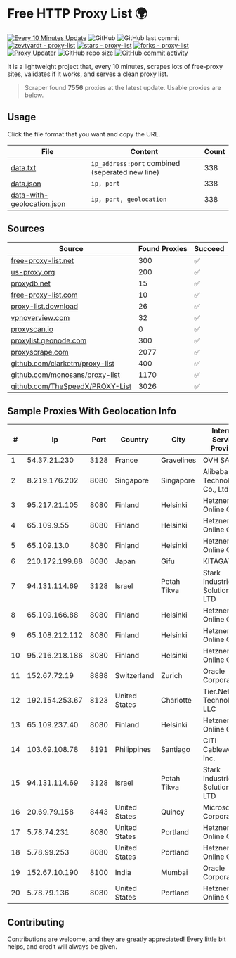 
# Free HTTP Proxy List 🌍

[![Every 10 Minutes Update](https://github.com/mertguvencli/http-proxy-list/actions/workflows/main.yml/badge.svg?branch=main)](https://github.com/mertguvencli/http-proxy-list/actions/workflows/main.yml)
![GitHub](https://img.shields.io/github/license/mertguvencli/http-proxy-list)
![GitHub last commit](https://img.shields.io/github/last-commit/mertguvencli/http-proxy-list)
[![zevtyardt - proxy-list](https://img.shields.io/static/v1?label=zevtyardt&message=proxy-list&color=blue&logo=github)](https://github.com/zevtyardt/proxy-list "Go to GitHub repo")
[![stars - proxy-list](https://img.shields.io/github/stars/zevtyardt/proxy-list?style=social)](https://github.com/zevtyardt/proxy-list)
[![forks - proxy-list](https://img.shields.io/github/forks/zevtyardt/proxy-list?style=social)](https://github.com/zevtyardt/proxy-list)
[![Proxy Updater](https://github.com/zevtyardt/proxy-list/workflows/Proxy%20Updater/badge.svg)](https://github.com/zevtyardt/proxy-list/actions?query=workflow:"Proxy+Updater")
![GitHub repo size](https://img.shields.io/github/repo-size/zevtyardt/proxy-list)
[![GitHub commit activity](https://img.shields.io/github/commit-activity/m/zevtyardt/proxy-list?logo=commits)](https://github.com/zevtyardt/proxy-list/commits/main)

It is a lightweight project that, every 10 minutes, scrapes lots of free-proxy sites, validates if it works, and serves a clean proxy list.

> Scraper found **7556** proxies at the latest update. Usable proxies are below.

## Usage

Click the file format that you want and copy the URL.

|File|Content|Count|
|----|-------|-----|
|[data.txt](https://raw.githubusercontent.com/mertguvencli/http-proxy-list/main/proxy-list/data.txt)|`ip_address:port` combined (seperated new line)|338|
|[data.json](https://raw.githubusercontent.com/mertguvencli/http-proxy-list/main/proxy-list/data.json)|`ip, port`|338|
|[data-with-geolocation.json](https://raw.githubusercontent.com/mertguvencli/http-proxy-list/main/proxy-list/data-with-geolocation.json)|`ip, port, geolocation`|338|

## Sources

|Source|Found Proxies|Succeed|
|------|-------------|-------|
|[free-proxy-list.net](https://free-proxy-list.net)|300|✅|
|[us-proxy.org](https://www.us-proxy.org)|200|✅|
|[proxydb.net](http://proxydb.net)|15|✅|
|[free-proxy-list.com](https://free-proxy-list.com/?page=&port=&type%5B%5D=http&type%5B%5D=https&up_time=0&search=Search)|10|✅|
|[proxy-list.download](https://www.proxy-list.download/HTTP)|26|✅|
|[vpnoverview.com](https://vpnoverview.com/privacy/anonymous-browsing/free-proxy-servers)|32|✅|
|[proxyscan.io](https://www.proxyscan.io)|0|✅|
|[proxylist.geonode.com](https://proxylist.geonode.com/api/proxy-list?limit=300&page=1&sort_by=lastChecked&sort_type=desc&protocols=http,https)|300|✅|
|[proxyscrape.com](https://api.proxyscrape.com/v2/?request=displayproxies&protocol=http&timeout=10000&country=all&ssl=all&anonymity=all)|2077|✅|
|[github.com/clarketm/proxy-list](https://raw.githubusercontent.com/clarketm/proxy-list/master/proxy-list-raw.txt)|400|✅|
|[github.com/monosans/proxy-list](https://raw.githubusercontent.com/monosans/proxy-list/main/proxies/http.txt)|1170|✅|
|[github.com/TheSpeedX/PROXY-List](https://raw.githubusercontent.com/TheSpeedX/PROXY-List/master/http.txt)|3026|✅|


## Sample Proxies With Geolocation Info

|#|Ip|Port|Country|City|Internet Service Provider|
|-|--|----|-------|----|-------------------------|
|1|54.37.21.230|3128|France|Gravelines|OVH SAS|
|2|8.219.176.202|8080|Singapore|Singapore|Alibaba (US) Technology Co., Ltd.|
|3|95.217.21.105|8080|Finland|Helsinki|Hetzner Online GmbH|
|4|65.109.9.55|8080|Finland|Helsinki|Hetzner Online GmbH|
|5|65.109.13.0|8080|Finland|Helsinki|Hetzner Online GmbH|
|6|210.172.199.88|8080|Japan|Gifu|KITAGATA|
|7|94.131.114.69|3128|Israel|Petah Tikva|Stark Industries Solutions LTD|
|8|65.109.166.88|8080|Finland|Helsinki|Hetzner Online GmbH|
|9|65.108.212.112|8080|Finland|Helsinki|Hetzner Online GmbH|
|10|95.216.218.186|8080|Finland|Helsinki|Hetzner Online GmbH|
|11|152.67.72.19|8888|Switzerland|Zurich|Oracle Corporation|
|12|192.154.253.67|8123|United States|Charlotte|Tier.Net Technologies LLC|
|13|65.109.237.40|8080|Finland|Helsinki|Hetzner Online GmbH|
|14|103.69.108.78|8191|Philippines|Santiago|CITI Cableworld Inc.|
|15|94.131.114.69|3128|Israel|Petah Tikva|Stark Industries Solutions LTD|
|16|20.69.79.158|8443|United States|Quincy|Microsoft Corporation|
|17|5.78.74.231|8080|United States|Portland|Hetzner Online GmbH|
|18|5.78.99.253|8080|United States|Portland|Hetzner Online GmbH|
|19|152.67.10.190|8100|India|Mumbai|Oracle Corporation|
|20|5.78.79.136|8080|United States|Portland|Hetzner Online GmbH|



## Contributing

Contributions are welcome, and they are greatly appreciated! Every
little bit helps, and credit will always be given.

